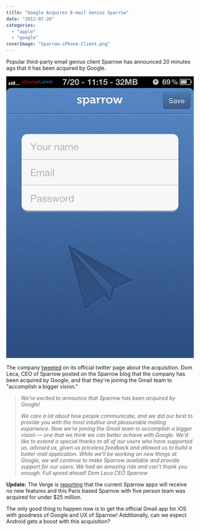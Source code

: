 ```yaml
---
title: "Google Acquires E-mail Genius Sparrow"
date: "2012-07-20"
categories: 
  - "apple"
  - "google"
coverImage: "Sparrow-iPhone-Client.png"
---
```


Popular third-party email genius client Sparrow has announced 20 minutes ago that it has been acquired by Google.

[![](images/Sparrow-iPhone-Client.png "Sparrow iPhone Client")](http://iCosmoGeek.com/wp-content/uploads/2012/07/Sparrow-iPhone-Client.png)

The company [tweeted](https://twitter.com/sparrow/status/226345906612604929) on its official twitter page about the acquisition. Dom Leca, CEO of Sparrow posted on the Sparrow blog that the company has been acquired by Google, and that they're joining the Gmail team to "accomplish a bigger vision."

> _We're excited to announce that Sparrow has been acquired by Google!_
> 
> _We care a lot about how people communicate, and we did our best to provide you with the most intuitive and pleasurable mailing experience._ _Now we're joining the Gmail team to accomplish a bigger vision — one that we think we can better achieve with Google._ _We’d like to extend a special thanks to all of our users who have supported us, advised us, given us priceless feedback and allowed us to build a better mail application. While we’ll be working on new things at Google, we will continue to make Sparrow available and provide support for our users._ _We had an amazing ride and can't thank you enough._ _Full speed ahead!_ _Dom Leca_ _CEO_ _Sparrow_

**Update:** The Verge is [reporting](http://www.theverge.com/2012/7/20/3172365/sources-google-sparrow-25-million-gmail-client) that the current Sparrow apps will receive no new features and this Paris based Sparrow with five person team was acquired for under $25 million.

The only good thing to happen now is to get the official Gmail app for iOS with goodness of Google and UX of Sparrow! Additionally, can we expect Android gets a boost with this acquisition?
